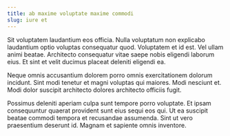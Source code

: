 ```yaml
---
title: ab maxime voluptate maxime commodi
slug: iure et
---
```


Sit voluptatem laudantium eos officia. Nulla voluptatum non explicabo laudantium optio voluptas consequatur quod. Voluptatem et id est. Vel ullam animi beatae. Architecto consequatur vitae saepe nobis eligendi laborum eius. Et sint et velit ducimus placeat deleniti eligendi ea.

Neque omnis accusantium dolorem porro omnis exercitationem dolorum incidunt. Sint modi tenetur et magni voluptas qui maiores. Modi nesciunt et. Modi dolor suscipit architecto dolores architecto officiis fugit.

Possimus deleniti aperiam culpa sunt tempore porro voluptate. Et ipsam consequuntur quaerat provident sunt eius sequi eos qui. Ut ea suscipit beatae commodi tempora et recusandae assumenda. Sint ut vero praesentium deserunt id. Magnam et sapiente omnis inventore.
